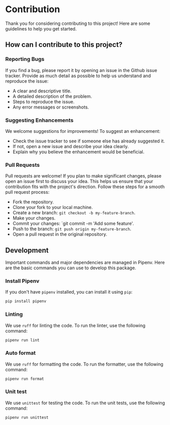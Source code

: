 
# Contribution
Thank you for considering contributing to this project! Here are some guidelines to help you get started.

## How can I contribute to this project?
### Reporting Bugs
If you find a bug, please report it by opening an issue in the Github issue tracker. Provide as much detail as possible to help us understand and reproduce the issue:
- A clear and descriptive title.
- A detailed description of the problem.
- Steps to reproduce the issue.
- Any error messages or screenshots.

### Suggesting Enhancements
We welcome suggestions for improvements! To suggest an enhancement:
- Check the issue tracker to see if someone else has already suggested it.
- If not, open a new issue and describe your idea clearly.
- Explain why you believe the enhancement would be beneficial.

### Pull Requests
Pull requests are welcome! If you plan to make significant changes, please open an issue first to discuss your idea. This helps us ensure that your contribution fits with the project's direction. Follow these steps for a smooth pull request process:

- Fork the repository.
- Clone your fork to your local machine.
- Create a new branch: `git checkout -b my-feature-branch`.
- Make your changes.
- Commit your changes: `git commit -m 'Add some feature'.
- Push to the branch: `git push origin my-feature-branch`.
- Open a pull request in the original repository.

## Development
Important commands and major dependencies are managed in Pipenv. Here are the basic commands you can use to develop this package.

### Install Pipenv
If you don't have `pipenv` installed, you can install it using `pip`:

```sh
pip install pipenv
```

### Linting
We use `ruff` for linting the code. To run the linter, use the following command:
```sh
pipenv run lint
```

### Auto format
We use `ruff` for formatting the code. To run the formatter, use the following command:
```sh
pipenv run format
```

### Unit test
We use `unittest` for testing the code. To run the unit tests, use the following command:
```sh
pipenv run unittest
```